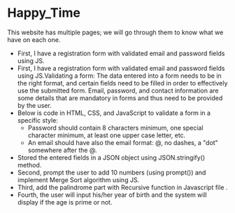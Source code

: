 # Happy_Time

This website has multiple pages; we will go through them to know what we have on each one.
<ul>
  <li>First, I have a registration form  with validated email and password fields using JS.</li>
  <li>First, I have a registration form  with validated email and password fields using JS.Validating a form: The data entered into a form needs to be in the     right format, and certain fields need to be filled in order to effectively use the submitted form. Email, password, and contact information are some details     that are mandatory in forms and thus need to be provided by the user.
  </li>
  <li>Below is code in HTML, CSS, and JavaScript to validate a form in a specific style:
  <ul>
      <li>Password should contain 8 characters minimum, one special character minimum, at least one upper case letter, etc.</li>
      <li>An email should have also the email format: @, no dashes, a "dot" somewhere after the @. </li>
    </ul>
  </li>
  <li>Stored the entered fields in a JSON object using JSON.stringify() method.</li>
  <li>Second, prompt the user to add 10 numbers (using prompt()) and implement Merge Sort algorithm using JS.</li>
  <li>Third, add the palindrome part with Recursive function in Javascript file .</li>
  <li>Fourth, the user will input his/her year of birth and the system will display if the age is prime or not.</li>
</ul>
